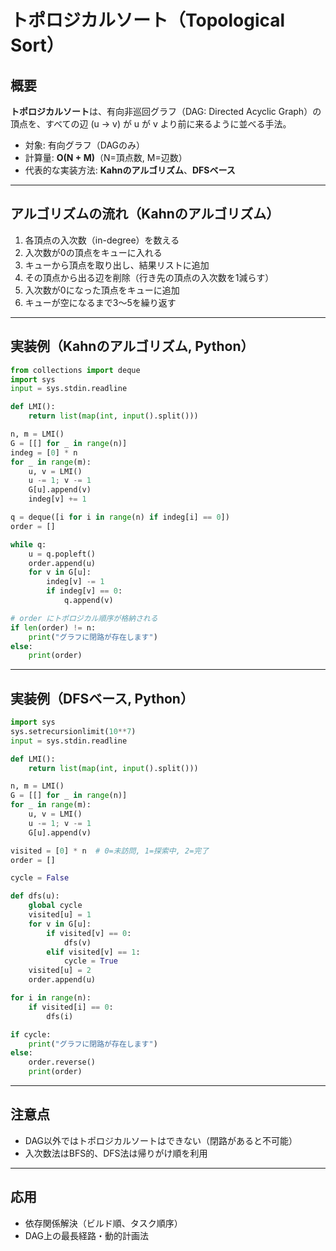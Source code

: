 


# トポロジカルソート（Topological Sort）

## 概要
**トポロジカルソート**は、有向非巡回グラフ（DAG: Directed Acyclic Graph）の頂点を、すべての辺 (u → v) が u が v より前に来るように並べる手法。

- 対象: 有向グラフ（DAGのみ）
- 計算量: **O(N + M)**（N=頂点数, M=辺数）
- 代表的な実装方法: **Kahnのアルゴリズム**、**DFSベース**

---

## アルゴリズムの流れ（Kahnのアルゴリズム）
1. 各頂点の入次数（in-degree）を数える
2. 入次数が0の頂点をキューに入れる
3. キューから頂点を取り出し、結果リストに追加
4. その頂点から出る辺を削除（行き先の頂点の入次数を1減らす）
5. 入次数が0になった頂点をキューに追加
6. キューが空になるまで3〜5を繰り返す

---

## 実装例（Kahnのアルゴリズム, Python）

```python
from collections import deque
import sys
input = sys.stdin.readline

def LMI():
    return list(map(int, input().split()))

n, m = LMI()
G = [[] for _ in range(n)]
indeg = [0] * n
for _ in range(m):
    u, v = LMI()
    u -= 1; v -= 1
    G[u].append(v)
    indeg[v] += 1

q = deque([i for i in range(n) if indeg[i] == 0])
order = []

while q:
    u = q.popleft()
    order.append(u)
    for v in G[u]:
        indeg[v] -= 1
        if indeg[v] == 0:
            q.append(v)

# order にトポロジカル順序が格納される
if len(order) != n:
    print("グラフに閉路が存在します")
else:
    print(order)
```

---

## 実装例（DFSベース, Python）

```python
import sys
sys.setrecursionlimit(10**7)
input = sys.stdin.readline

def LMI():
    return list(map(int, input().split()))

n, m = LMI()
G = [[] for _ in range(n)]
for _ in range(m):
    u, v = LMI()
    u -= 1; v -= 1
    G[u].append(v)

visited = [0] * n  # 0=未訪問, 1=探索中, 2=完了
order = []

cycle = False

def dfs(u):
    global cycle
    visited[u] = 1
    for v in G[u]:
        if visited[v] == 0:
            dfs(v)
        elif visited[v] == 1:
            cycle = True
    visited[u] = 2
    order.append(u)

for i in range(n):
    if visited[i] == 0:
        dfs(i)

if cycle:
    print("グラフに閉路が存在します")
else:
    order.reverse()
    print(order)
```

---

## 注意点
- DAG以外ではトポロジカルソートはできない（閉路があると不可能）
- 入次数法はBFS的、DFS法は帰りがけ順を利用

---

## 応用
- 依存関係解決（ビルド順、タスク順序）
- DAG上の最長経路・動的計画法